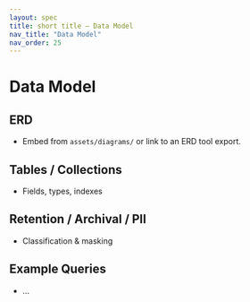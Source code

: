 ```yaml
---
layout: spec
title: short title — Data Model
nav_title: "Data Model"
nav_order: 25
---
```

# Data Model
## ERD
- Embed from `assets/diagrams/` or link to an ERD tool export.

## Tables / Collections
- Fields, types, indexes

## Retention / Archival / PII
- Classification & masking

## Example Queries
- …
